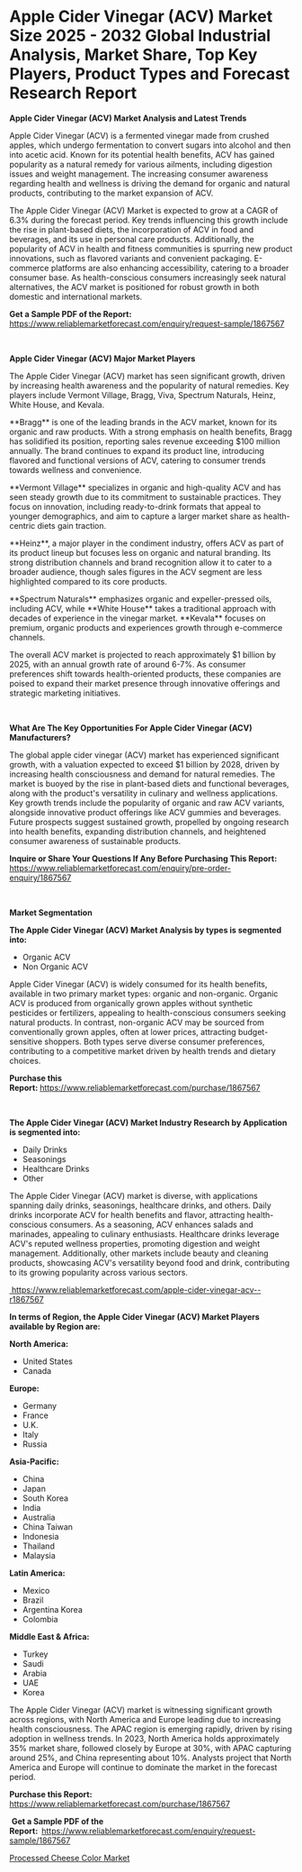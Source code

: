 <p><h1>Apple Cider Vinegar (ACV) Market Size 2025 - 2032 Global Industrial Analysis, Market Share, Top Key Players, Product Types and Forecast Research Report</h1></p><p><strong>Apple Cider Vinegar (ACV) Market Analysis and Latest Trends</strong></p>
<p><p>Apple Cider Vinegar (ACV) is a fermented vinegar made from crushed apples, which undergo fermentation to convert sugars into alcohol and then into acetic acid. Known for its potential health benefits, ACV has gained popularity as a natural remedy for various ailments, including digestion issues and weight management. The increasing consumer awareness regarding health and wellness is driving the demand for organic and natural products, contributing to the market expansion of ACV.</p><p>The Apple Cider Vinegar (ACV) Market is expected to grow at a CAGR of 6.3% during the forecast period. Key trends influencing this growth include the rise in plant-based diets, the incorporation of ACV in food and beverages, and its use in personal care products. Additionally, the popularity of ACV in health and fitness communities is spurring new product innovations, such as flavored variants and convenient packaging. E-commerce platforms are also enhancing accessibility, catering to a broader consumer base. As health-conscious consumers increasingly seek natural alternatives, the ACV market is positioned for robust growth in both domestic and international markets.</p></p>
<p><strong>Get a Sample PDF of the Report:&nbsp;</strong> <a href="https://www.reliablemarketforecast.com/enquiry/request-sample/1867567?utm_campaign=2015&utm_medium=2&utm_source=Github&utm_content=ia&utm_term=15022025&utm_id=apple-cider-vinegar-acv">https://www.reliablemarketforecast.com/enquiry/request-sample/1867567</a></p>
<p>&nbsp;</p>
<p><strong>Apple Cider Vinegar (ACV) Major Market Players</strong></p>
<p><p>The Apple Cider Vinegar (ACV) market has seen significant growth, driven by increasing health awareness and the popularity of natural remedies. Key players include Vermont Village, Bragg, Viva, Spectrum Naturals, Heinz, White House, and Kevala.</p><p>**Bragg** is one of the leading brands in the ACV market, known for its organic and raw products. With a strong emphasis on health benefits, Bragg has solidified its position, reporting sales revenue exceeding $100 million annually. The brand continues to expand its product line, introducing flavored and functional versions of ACV, catering to consumer trends towards wellness and convenience.</p><p>**Vermont Village** specializes in organic and high-quality ACV and has seen steady growth due to its commitment to sustainable practices. They focus on innovation, including ready-to-drink formats that appeal to younger demographics, and aim to capture a larger market share as health-centric diets gain traction.</p><p>**Heinz**, a major player in the condiment industry, offers ACV as part of its product lineup but focuses less on organic and natural branding. Its strong distribution channels and brand recognition allow it to cater to a broader audience, though sales figures in the ACV segment are less highlighted compared to its core products.</p><p>**Spectrum Naturals** emphasizes organic and expeller-pressed oils, including ACV, while **White House** takes a traditional approach with decades of experience in the vinegar market. **Kevala** focuses on premium, organic products and experiences growth through e-commerce channels.</p><p>The overall ACV market is projected to reach approximately $1 billion by 2025, with an annual growth rate of around 6-7%. As consumer preferences shift towards health-oriented products, these companies are poised to expand their market presence through innovative offerings and strategic marketing initiatives.</p></p>
<p>&nbsp;</p>
<p><strong>What Are The Key Opportunities For Apple Cider Vinegar (ACV) Manufacturers?</strong></p>
<p><p>The global apple cider vinegar (ACV) market has experienced significant growth, with a valuation expected to exceed $1 billion by 2028, driven by increasing health consciousness and demand for natural remedies. The market is buoyed by the rise in plant-based diets and functional beverages, along with the product's versatility in culinary and wellness applications. Key growth trends include the popularity of organic and raw ACV variants, alongside innovative product offerings like ACV gummies and beverages. Future prospects suggest sustained growth, propelled by ongoing research into health benefits, expanding distribution channels, and heightened consumer awareness of sustainable products.</p></p>
<p><strong>Inquire or Share Your Questions If Any Before Purchasing This Report:</strong> <a href="https://www.reliablemarketforecast.com/enquiry/pre-order-enquiry/1867567?utm_campaign=2015&utm_medium=2&utm_source=Github&utm_content=ia&utm_term=15022025&utm_id=apple-cider-vinegar-acv">https://www.reliablemarketforecast.com/enquiry/pre-order-enquiry/1867567</a></p>
<p>&nbsp;</p>
<p><strong>Market Segmentation</strong></p>
<p><strong>The Apple Cider Vinegar (ACV) Market Analysis by types is segmented into:</strong></p>
<p><ul><li>Organic ACV</li><li>Non Organic ACV</li></ul></p>
<p><p>Apple Cider Vinegar (ACV) is widely consumed for its health benefits, available in two primary market types: organic and non-organic. Organic ACV is produced from organically grown apples without synthetic pesticides or fertilizers, appealing to health-conscious consumers seeking natural products. In contrast, non-organic ACV may be sourced from conventionally grown apples, often at lower prices, attracting budget-sensitive shoppers. Both types serve diverse consumer preferences, contributing to a competitive market driven by health trends and dietary choices.</p></p>
<p><strong>Purchase this Report:&nbsp;</strong><a href="https://www.reliablemarketforecast.com/purchase/1867567?utm_campaign=2015&utm_medium=2&utm_source=Github&utm_content=ia&utm_term=15022025&utm_id=apple-cider-vinegar-acv">https://www.reliablemarketforecast.com/purchase/1867567</a></p>
<p>&nbsp;</p>
<p><strong>The Apple Cider Vinegar (ACV) Market Industry Research by Application is segmented into:</strong></p>
<p><ul><li>Daily Drinks</li><li>Seasonings</li><li>Healthcare Drinks</li><li>Other</li></ul></p>
<p><p>The Apple Cider Vinegar (ACV) market is diverse, with applications spanning daily drinks, seasonings, healthcare drinks, and others. Daily drinks incorporate ACV for health benefits and flavor, attracting health-conscious consumers. As a seasoning, ACV enhances salads and marinades, appealing to culinary enthusiasts. Healthcare drinks leverage ACV's reputed wellness properties, promoting digestion and weight management. Additionally, other markets include beauty and cleaning products, showcasing ACV's versatility beyond food and drink, contributing to its growing popularity across various sectors.</p></p>
<p><a href="https://www.reliablemarketforecast.com/apple-cider-vinegar-acv--r1867567?utm_campaign=2015&utm_medium=2&utm_source=Github&utm_content=ia&utm_term=15022025&utm_id=apple-cider-vinegar-acv">&nbsp;https://www.reliablemarketforecast.com/apple-cider-vinegar-acv--r1867567</a></p>
<p><strong>In terms of Region, the Apple Cider Vinegar (ACV) Market Players available by Region are:</strong></p>
<p>
    <p> <strong> North America: </strong>
        <ul>
            <li>United States</li>
            <li>Canada</li>
        </ul>
        </p> 
    <p> <strong> Europe: </strong>
        <ul>
            <li>Germany</li>
            <li>France</li>
            <li>U.K.</li>
            <li>Italy</li>
            <li>Russia</li>
        </ul>
        </p> 
    <p> <strong> Asia-Pacific: </strong>
        <ul>
            <li>China</li>
            <li>Japan</li>
            <li>South Korea</li>
            <li>India</li>
            <li>Australia</li>
            <li>China Taiwan</li>
            <li>Indonesia</li>
            <li>Thailand</li>
            <li>Malaysia</li>
        </ul>
        </p> 
    <p> <strong> Latin America: </strong>
        <ul>
            <li>Mexico</li>
            <li>Brazil</li>
            <li>Argentina Korea</li>
            <li>Colombia</li>
        </ul>
        </p> 
    <p> <strong> Middle East & Africa: </strong>
        <ul>
            <li>Turkey</li>
            <li>Saudi</li>
            <li>Arabia</li>
            <li>UAE</li>
            <li>Korea</li>
        </ul>
    </p>
    </p>
<p><p>The Apple Cider Vinegar (ACV) market is witnessing significant growth across regions, with North America and Europe leading due to increasing health consciousness. The APAC region is emerging rapidly, driven by rising adoption in wellness trends. In 2023, North America holds approximately 35% market share, followed closely by Europe at 30%, with APAC capturing around 25%, and China representing about 10%. Analysts project that North America and Europe will continue to dominate the market in the forecast period.</p></p>
<p><strong>Purchase this Report: </strong><a href="https://www.reliablemarketforecast.com/purchase/1867567?utm_campaign=2015&utm_medium=2&utm_source=Github&utm_content=ia&utm_term=15022025&utm_id=apple-cider-vinegar-acv">https://www.reliablemarketforecast.com/purchase/1867567</a></p>
<p>&nbsp;<strong>Get a Sample PDF of the Report:&nbsp;&nbsp;</strong><a href="https://www.reliablemarketforecast.com/enquiry/request-sample/1867567?utm_campaign=2015&utm_medium=2&utm_source=Github&utm_content=ia&utm_term=15022025&utm_id=apple-cider-vinegar-acv">https://www.reliablemarketforecast.com/enquiry/request-sample/1867567</a></p>
<p><strong></strong></p>
<p><p><a href="https://github.com/santosh758595/Market-Research-Report-List-7/blob/main/processed-cheese-color-market.md?utm_campaign=2015&utm_medium=2&utm_source=Github&utm_content=ia&utm_term=15022025&utm_id=apple-cider-vinegar-acv">Processed Cheese Color Market</a></p></p>